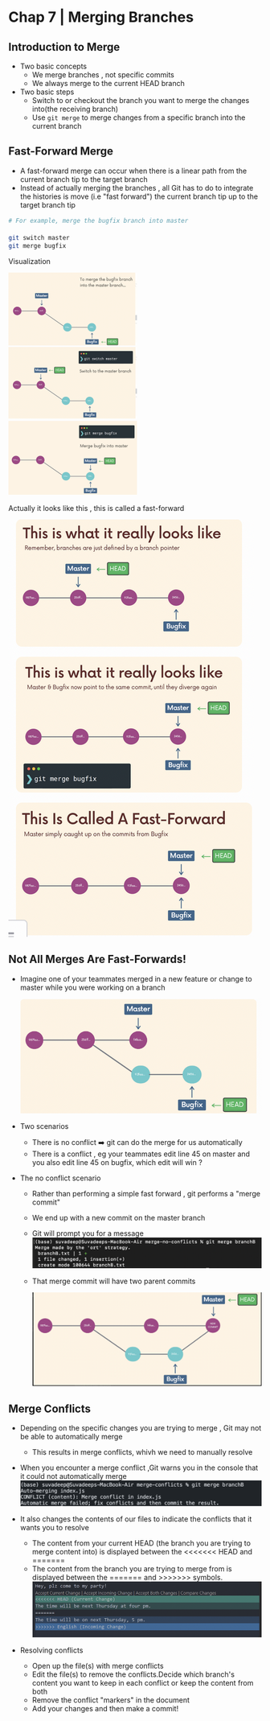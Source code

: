 # Chap 7 | Merging Branches 

## Introduction to Merge 

- Two basic concepts 
  - We merge branches , not specific commits 
  - We always merge to the current HEAD branch 
- Two basic steps
  - Switch to or checkout the branch you want to merge the changes into(the receiving branch)
  - Use `git merge` to merge changes from a specific branch into the current branch 

## Fast-Forward Merge 

- A fast-forward merge can occur when there is a linear path from the current branch tip to the target branch 
- Instead of actually merging the branches , all Git has to do to integrate the histories is move (i.e "fast forward") the current branch tip up to the target branch tip 

```bash
# For example, merge the bugfix branch into master

git switch master
git merge bugfix
```

Visualization 

<img src="../Assets/FF1.png" alt="FF1" style="zoom:25%;" />

<img src="../Assets/FF2.png" alt="FF2" style="zoom:25%;" />

<img src="../Assets/FF3.png" alt="FF3" style="zoom:25%;" />

Actually it looks like this , this is called a fast-forward

![FF-real](../Assets/FF-real.png)

## Not All Merges Are Fast-Forwards!

- Imagine one of your teammates merged in a new feature or change to master while you were working on a branch 

  ![NFF](../Assets/NFF.png)

- Two scenarios 
  - There is no conflict  ➡️ git can do the merge for us automatically 
  - There is a conflict , eg your teammates edit line 45 on master and you also edit line 45 on bugfix, which edit will win ? 

- The no conflict scenario

  - Rather than performing a simple fast forward , git performs a "merge commit"
  - We end up with a new commit on the master branch
  - Git will prompt you for a message![merge-no-conflicts-my-example](../Assets/merge-no-conflicts-my-example.png)

  - That merge commit will have two parent commits 

    ![](../Assets/merge-no-conflicts.png)

## Merge Conflicts

- Depending on the specific changes you are trying to merge , Git may not be able to automatically merge 
  - This results in merge conflicts, whivh we need to manually resolve 
- When you encounter a merge conflict ,Git warns you in the console that it could not automatically merge ![merge-conflicts-example-console](../Assets/merge-conflicts-example-console.png) 

- It also changes the contents of our files to indicate the conflicts that it wants you to resolve
  - The content from your current HEAD (the branch you are trying to merge content into) is displayed between the <<<<<<< HEAD and =======
  - The content from the branch you are trying to merge from is displayed between the ======= and >>>>>>> symbols.![merge-conflict-console](../Assets/merge-conflict-console.png)

- Resolving conflicts 
  - Open up the file(s) with merge conflicts
  - Edit the file(s) to remove the conflicts.Decide which branch's content you want to keep in each conflict or keep the content from both 
  - Remove the conflict "markers" in the document
  - Add your changes and then make a commit! 
